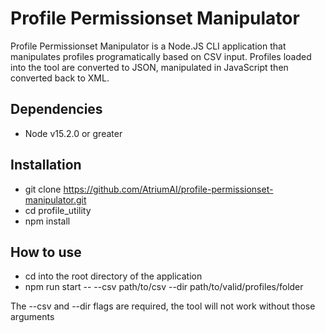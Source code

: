 # Profile Permissionset Manipulator
Profile Permissionset Manipulator is a Node.JS CLI application that manipulates profiles programatically based on CSV input. Profiles loaded into the tool are converted to JSON, manipulated in JavaScript then converted back to XML. 

## Dependencies
* Node v15.2.0 or greater

## Installation
* git clone https://github.com/AtriumAI/profile-permissionset-manipulator.git
* cd profile_utility
* npm install

## How to use

* cd into the root directory of the application
* npm run start -- --csv path/to/csv --dir path/to/valid/profiles/folder

The --csv and --dir flags are required, the tool will not work without those arguments
